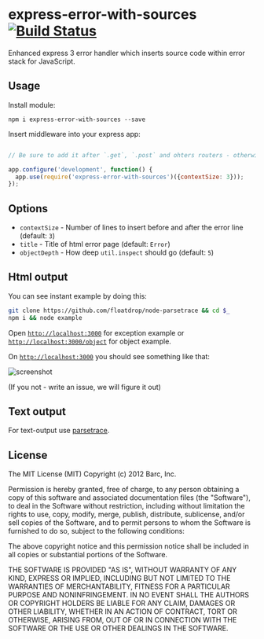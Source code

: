 # express-error-with-sources [![Build Status](https://travis-ci.org/floatdrop/express-error-with-sources.png?branch=master)](https://travis-ci.org/floatdrop/express-error-with-sources)

Enhanced express 3 error handler which inserts source code within error stack for
JavaScript.

## Usage

Install module:

`npm i express-error-with-sources --save`

Insert middleware into your express app:

```javascript

// Be sure to add it after `.get`, `.post` and ohters routers - otherwise error will be not intercepted

app.configure('development', function() {
  app.use(require('express-error-with-sources')({contextSize: 3}));
});
```

## Options

 * `contextSize` - Number of lines to insert before and after the error line (default: `3`)
 * `title` - Title of html error page (default: `Error`)
 * `objectDepth` - How deep `util.inspect` should go (default: `5`)

## Html output 

You can see instant example by doing this:

```bash
git clone https://github.com/floatdrop/node-parsetrace && cd $_
npm i && node example
```

Open [`http://localhost:3000`](http://localhost:3000) for exception example or [`http://localhost:3000/object`](http://localhost:3000/object) for object example.

On [`http://localhost:3000`](http://localhost:3000) you should see something like that:

![screenshot](https://github.com/floatdrop/express-error-with-sources/raw/master/img/screenshot.png)

(If you not - write an issue, we will figure it out)

## Text output

For text-output use [parsetrace](https://github.com/floatdrop/node-parsetrace).

## License

The MIT License (MIT) Copyright (c) 2012 Barc, Inc.

Permission is hereby granted, free of charge, to any person obtaining a copy of this software and associated documentation files (the "Software"), to deal in the Software without restriction, including without limitation the rights to use, copy, modify, merge, publish, distribute, sublicense, and/or sell copies of the Software, and to permit persons to whom the Software is furnished to do so, subject to the following conditions:

The above copyright notice and this permission notice shall be included in all copies or substantial portions of the Software.

THE SOFTWARE IS PROVIDED "AS IS", WITHOUT WARRANTY OF ANY KIND, EXPRESS OR IMPLIED, INCLUDING BUT NOT LIMITED TO THE WARRANTIES OF MERCHANTABILITY, FITNESS FOR A PARTICULAR PURPOSE AND NONINFRINGEMENT. IN NO EVENT SHALL THE AUTHORS OR COPYRIGHT HOLDERS BE LIABLE FOR ANY CLAIM, DAMAGES OR OTHER LIABILITY, WHETHER IN AN ACTION OF CONTRACT, TORT OR OTHERWISE, ARISING FROM, OUT OF OR IN CONNECTION WITH THE SOFTWARE OR THE USE OR OTHER DEALINGS IN THE SOFTWARE.


